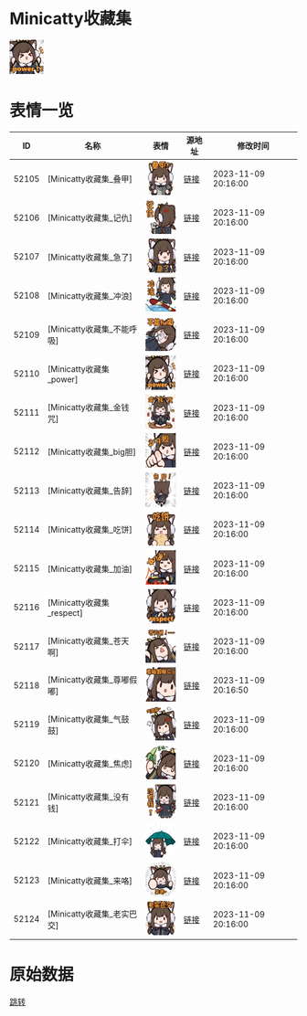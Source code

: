 # Minicatty收藏集

<img src="./cover.png" height="60" alt="cover" />

# 表情一览

|ID|名称|表情|源地址|修改时间|
|----|----|----|----|----|
|52105|[Minicatty收藏集_叠甲]|<img src="./pic/052105_%5BMinicatty收藏集_叠甲%5D.png" height="60" alt="叠甲"/>|[链接](https://i0.hdslb.com/bfs/garb/d1619872f5704e49f52911a1c4fe4151e7833dab.png)|2023-11-09 20:16:00|
|52106|[Minicatty收藏集_记仇]|<img src="./pic/052106_%5BMinicatty收藏集_记仇%5D.png" height="60" alt="记仇"/>|[链接](https://i0.hdslb.com/bfs/garb/aabc3bf28f4344ede17cb3186995d3a15bbada71.png)|2023-11-09 20:16:00|
|52107|[Minicatty收藏集_急了]|<img src="./pic/052107_%5BMinicatty收藏集_急了%5D.png" height="60" alt="急了"/>|[链接](https://i0.hdslb.com/bfs/garb/e1e84245f669efd772253bb4b554be4357284a67.png)|2023-11-09 20:16:00|
|52108|[Minicatty收藏集_冲浪]|<img src="./pic/052108_%5BMinicatty收藏集_冲浪%5D.png" height="60" alt="冲浪"/>|[链接](https://i0.hdslb.com/bfs/garb/5477e18b2cb6a13d22fe442017f56a8ecdf7c210.png)|2023-11-09 20:16:00|
|52109|[Minicatty收藏集_不能呼吸]|<img src="./pic/052109_%5BMinicatty收藏集_不能呼吸%5D.png" height="60" alt="不能呼吸"/>|[链接](https://i0.hdslb.com/bfs/garb/66decae91bd6b87c3439796880badc5ab19e3a99.png)|2023-11-09 20:16:00|
|52110|[Minicatty收藏集_power]|<img src="./pic/052110_%5BMinicatty收藏集_power%5D.png" height="60" alt="power"/>|[链接](https://i0.hdslb.com/bfs/garb/d740436cfca3f74dcfd9b1aa59b7739210185cca.png)|2023-11-09 20:16:00|
|52111|[Minicatty收藏集_金钱咒]|<img src="./pic/052111_%5BMinicatty收藏集_金钱咒%5D.png" height="60" alt="金钱咒"/>|[链接](https://i0.hdslb.com/bfs/garb/55a6609189f34bc1a13b3fba3b1892e5e4144c4e.png)|2023-11-09 20:16:00|
|52112|[Minicatty收藏集_big胆]|<img src="./pic/052112_%5BMinicatty收藏集_big胆%5D.png" height="60" alt="big胆"/>|[链接](https://i0.hdslb.com/bfs/garb/46d09d5f75bc0dec1371bf29212318d05b04b1ba.png)|2023-11-09 20:16:00|
|52113|[Minicatty收藏集_告辞]|<img src="./pic/052113_%5BMinicatty收藏集_告辞%5D.png" height="60" alt="告辞"/>|[链接](https://i0.hdslb.com/bfs/garb/a6794f45c680f48610f2df7bc6871d1acbf3759f.png)|2023-11-09 20:16:00|
|52114|[Minicatty收藏集_吃饼]|<img src="./pic/052114_%5BMinicatty收藏集_吃饼%5D.png" height="60" alt="吃饼"/>|[链接](https://i0.hdslb.com/bfs/garb/2733d7d5e76bd7843bcd4318d1daf1c593cbe09e.png)|2023-11-09 20:16:00|
|52115|[Minicatty收藏集_加油]|<img src="./pic/052115_%5BMinicatty收藏集_加油%5D.png" height="60" alt="加油"/>|[链接](https://i0.hdslb.com/bfs/garb/90559dd202ebd98c206782164253d65472bb0964.png)|2023-11-09 20:16:00|
|52116|[Minicatty收藏集_respect]|<img src="./pic/052116_%5BMinicatty收藏集_respect%5D.png" height="60" alt="respect"/>|[链接](https://i0.hdslb.com/bfs/garb/5491fe0c6e201e02c122309017c40c290509fb3f.png)|2023-11-09 20:16:00|
|52117|[Minicatty收藏集_苍天啊]|<img src="./pic/052117_%5BMinicatty收藏集_苍天啊%5D.png" height="60" alt="苍天啊"/>|[链接](https://i0.hdslb.com/bfs/garb/f2eec9ac7f05832a1db614e7c0580a146e6c9dd3.png)|2023-11-09 20:16:00|
|52118|[Minicatty收藏集_尊嘟假嘟]|<img src="./pic/052118_%5BMinicatty收藏集_尊嘟假嘟%5D.png" height="60" alt="尊嘟假嘟"/>|[链接](https://i0.hdslb.com/bfs/garb/45cd4282756be4007cdcb237938b5527658faa93.png)|2023-11-09 20:16:50|
|52119|[Minicatty收藏集_气鼓鼓]|<img src="./pic/052119_%5BMinicatty收藏集_气鼓鼓%5D.png" height="60" alt="气鼓鼓"/>|[链接](https://i0.hdslb.com/bfs/garb/b6f613d760cddfd0095efbfdc5f986e53a0868f6.png)|2023-11-09 20:16:00|
|52120|[Minicatty收藏集_焦虑]|<img src="./pic/052120_%5BMinicatty收藏集_焦虑%5D.png" height="60" alt="焦虑"/>|[链接](https://i0.hdslb.com/bfs/garb/22676a042f6833eb5e25f91f1e647e3141f2def1.png)|2023-11-09 20:16:00|
|52121|[Minicatty收藏集_没有钱]|<img src="./pic/052121_%5BMinicatty收藏集_没有钱%5D.png" height="60" alt="没有钱"/>|[链接](https://i0.hdslb.com/bfs/garb/e1fadf53e24b95558ce588bd1cd42acd36bf3ee6.png)|2023-11-09 20:16:00|
|52122|[Minicatty收藏集_打伞]|<img src="./pic/052122_%5BMinicatty收藏集_打伞%5D.png" height="60" alt="打伞"/>|[链接](https://i0.hdslb.com/bfs/garb/73a3122548ca96e1e9df5126ca8058602be80ad3.png)|2023-11-09 20:16:00|
|52123|[Minicatty收藏集_来咯]|<img src="./pic/052123_%5BMinicatty收藏集_来咯%5D.png" height="60" alt="来咯"/>|[链接](https://i0.hdslb.com/bfs/garb/7f6689cbd4797a08018b9d75d696e182975ba5f4.png)|2023-11-09 20:16:00|
|52124|[Minicatty收藏集_老实巴交]|<img src="./pic/052124_%5BMinicatty收藏集_老实巴交%5D.png" height="60" alt="老实巴交"/>|[链接](https://i0.hdslb.com/bfs/garb/bb8ff19588996114ac63273720f5207d7a6906c0.png)|2023-11-09 20:16:00|

# 原始数据

[跳转](./raw.json)

